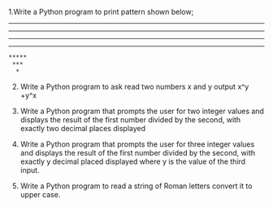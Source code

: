 1.Write a Python program to  print pattern shown below;

*************
 ***********
  *********
   *******
    *****
     ***
      *

2. Write a Python program to ask read two  numbers x  and y  output  x^y +y^x

3. Write a Python program that prompts the user for two integer values and displays the result of the first number divided by the second, with exactly two decimal places displayed


3. Write a Python program that prompts the user for three integer values and displays the result of the first number divided by the second, with exactly y decimal placed displayed where y is the value of the third input.

4. Write a Python program to read a string of Roman letters convert it to upper case.
